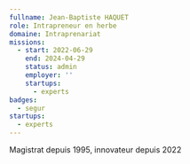 ```yaml
---
fullname: Jean-Baptiste HAQUET
role: Intrapreneur en herbe
domaine: Intraprenariat
missions:
  - start: 2022-06-29
    end: 2024-04-29
    status: admin
    employer: ''
    startups:
      - experts
badges:
  - segur
startups:
  - experts
---
```

Magistrat depuis 1995, innovateur depuis 2022